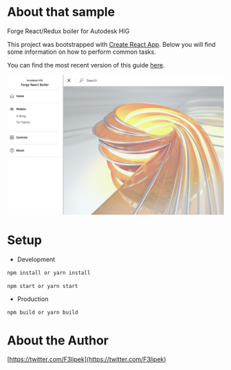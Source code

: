 # About that sample

Forge React/Redux boiler for Autodesk HIG

This project was bootstrapped with [Create React App](https://github.com/facebookincubator/create-react-app). Below you will find some information on how to perform common tasks.<br>

You can find the most recent version of this guide [here](https://github.com/facebookincubator/create-react-app/blob/master/packages/react-scripts/template/README.md).

![thumbnail](thumbnail.png)

# Setup

* Development

```sh
npm install or yarn install
```
```sh
npm start or yarn start
```
 
* Production
```sh
npm build or yarn build
```

# About the Author

[https://twitter.com/F3lipek](https://twitter.com/F3lipek)